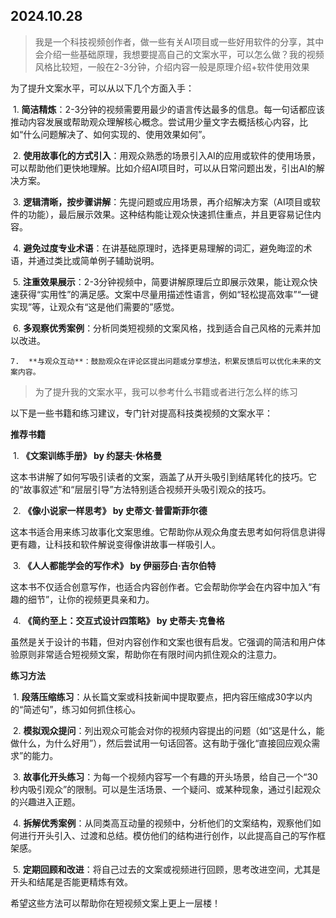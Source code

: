 ## 2024.10.28

>我是一个科技视频创作者，做一些有关AI项目或一些好用软件的分享，其中会介绍一些基础原理，我想要提高自己的文案水平，可以怎么做？我的视频风格比较短，一般在2-3分钟，介绍内容一般是原理介绍+软件使用效果

为了提升文案水平，可以从以下几个方面入手：



​	1.	**简洁精炼**：2-3分钟的视频需要用最少的语言传达最多的信息。每一句话都应该推动内容发展或帮助观众理解核心概念。尝试用少量文字去概括核心内容，比如“什么问题解决了、如何实现的、使用效果如何”。

​	2.	**使用故事化的方式引入**：用观众熟悉的场景引入AI的应用或软件的使用场景，可以帮助他们更快地理解。比如介绍AI项目时，可以从日常问题出发，引出AI的解决方案。

​	3.	**逻辑清晰，按步骤讲解**：先提问题或应用场景，再介绍解决方案（AI项目或软件的功能），最后展示效果。这种结构能让观众快速抓住重点，并且更容易记住内容。

​	4.	**避免过度专业术语**：在讲基础原理时，选择更易理解的词汇，避免晦涩的术语，并通过类比或简单例子辅助说明。

​	5.	**注重效果展示**：2-3分钟视频中，简要讲解原理后立即展示效果，能让观众快速获得“实用性”的满足感。文案中尽量用描述性语言，例如“轻松提高效率”“一键实现”等，让观众有“这是他们需要的”感觉。

​	6.	**多观察优秀案例**：分析同类短视频的文案风格，找到适合自己风格的元素并加以改进。

	7.	**与观众互动**：鼓励观众在评论区提出问题或分享想法，积累反馈后可以优化未来的文案内容。



> 为了提升我的文案水平，我可以参考什么书籍或者进行怎么样的练习

以下是一些书籍和练习建议，专门针对提高科技类视频的文案水平：



**推荐书籍**



​	1.	**《文案训练手册》 by 约瑟夫·休格曼**

这本书讲解了如何写吸引读者的文案，涵盖了从开头吸引到结尾转化的技巧。它的“故事叙述”和“层层引导”方法特别适合视频开头吸引观众的技巧。

​	2.	**《像小说家一样思考》 by 史蒂文·普雷斯菲尔德**

这本书适合用来练习故事化文案思维。它帮助你从观众角度去思考如何将信息讲得更有趣，让科技和软件解说变得像讲故事一样吸引人。

​	3.	**《人人都能学会的写作术》 by 伊丽莎白·吉尔伯特**

这本书不仅适合创意写作，也适合内容创作者。它会帮助你学会在内容中加入“有趣的细节”，让你的视频更具亲和力。

​	4.	**《简约至上：交互式设计四策略》 by 史蒂夫·克鲁格**

虽然是关于设计的书籍，但对内容创作和文案也很有启发。它强调的简洁和用户体验原则非常适合短视频文案，帮助你在有限时间内抓住观众的注意力。



**练习方法**



​	1.	**段落压缩练习**：从长篇文案或科技新闻中提取要点，把内容压缩成30字以内的“简述句”，练习如何抓住核心。

​	2.	**模拟观众提问**：列出观众可能会对你的视频内容提出的问题（如“这是什么，能做什么，为什么好用”），然后尝试用一句话回答。这有助于强化“直接回应观众需求”的能力。

​	3.	**故事化开头练习**：为每一个视频内容写一个有趣的开头场景，给自己一个“30秒内吸引观众”的限制。可以是生活场景、一个疑问、或某种现象，通过引起观众的兴趣进入正题。

​	4.	**拆解优秀案例**：从同类高互动量的视频中，分析他们的文案结构，观察他们如何进行开头引入、过渡和总结。模仿他们的结构进行创作，以此提高自己的写作框架感。

​	5.	**定期回顾和改进**：将自己过去的文案或视频进行回顾，思考改进空间，尤其是开头和结尾是否能更精炼有效。



希望这些方法可以帮助你在短视频文案上更上一层楼！